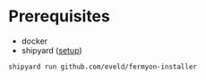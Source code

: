 # Prerequisites

- docker
- shipyard ([setup](https://shipyard.run/docs/install))

```shell
shipyard run github.com/eveld/fermyon-installer
```
